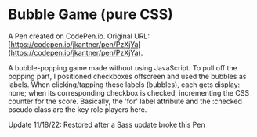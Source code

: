 # Bubble Game (pure CSS)

A Pen created on CodePen.io. Original URL: [https://codepen.io/jkantner/pen/PzXjYa](https://codepen.io/jkantner/pen/PzXjYa).

A bubble-popping game made without using JavaScript. To pull off the popping part, I positioned checkboxes offscreen and used the bubbles as labels. When clicking/tapping these labels (bubbles), each gets display: none; when its corresponding checkbox is checked, incrementing the CSS counter for the score. Basically, the 'for' label attribute and the :checked pseudo class are the key role players here.

Update 11/18/22: Restored after a Sass update broke this Pen